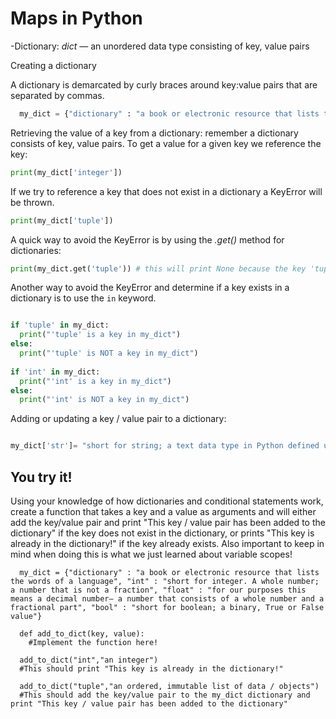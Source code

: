 # Maps in Python

-Dictionary: _dict_ — an unordered data type consisting of key, value pairs

  Creating a dictionary

  A dictionary is demarcated by curly braces around key:value pairs that are separated by commas.

```python
  my_dict = {"dictionary" : "a book or electronic resource that lists the words of a language", "int" : "short for integer. A whole number; a number that is not a fraction", "float" : "for our purposes this means a decimal number— a number that consists of a whole number and a fractional part", "bool" : "short for boolean; a binary, True or False value"}
```

Retrieving the value of a key from a dictionary: remember a dictionary consists of key, value pairs. To get a value for a given key we reference the key:

```python
print(my_dict['integer'])
```

If we try to reference a key that does not exist in a dictionary a KeyError will be thrown.

```python 
print(my_dict['tuple'])
```

A quick way to avoid the KeyError is by using the _.get()_ method for dictionaries: 

```python
print(my_dict.get('tuple')) # this will print None because the key 'tuple' does not exist in my_dict. 

```



Another way to avoid the KeyError and determine if a key exists in a dictionary is to use the ```in``` keyword.

```python

if 'tuple' in my_dict:
  print("'tuple' is a key in my_dict")
else:
  print("'tuple' is NOT a key in my_dict")
  
if 'int' in my_dict:
  print("'int' is a key in my_dict")
else:
  print("'int' is NOT a key in my_dict")


```

Adding or updating a key / value pair to a dictionary:

```python

my_dict['str']= "short for string; a text data type in Python defined using a pair of double or single quotes around the data"

```




## You try it!

Using your knowledge of how dictionaries and conditional statements work, create a function that takes a key and a value as arguments and will either add the key/value pair and print "This key / value pair has been added to the dictionary" if the key does not exist in the dictionary, or prints "This key is already in the dictionary!" if the key already exists. Also important to keep in mind when doing this is what we just learned about variable scopes!

```
  my_dict = {"dictionary" : "a book or electronic resource that lists the words of a language", "int" : "short for integer. A whole number; a number that is not a fraction", "float" : "for our purposes this means a decimal number— a number that consists of a whole number and a fractional part", "bool" : "short for boolean; a binary, True or False value"}

  def add_to_dict(key, value):
    #Implement the function here!
  
  add_to_dict("int","an integer")
  #This should print "This key is already in the dictionary!"

  add_to_dict("tuple","an ordered, immutable list of data / objects")
  #This should add the key/value pair to the my_dict dictionary and print "This key / value pair has been added to the dictionary"

```